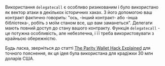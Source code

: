 Використання `delegatecall` є особливо ризикованим і було використано як вектор атаки в декількох історичних хаках. З його допомогою ваш контракт фактично говорить: "ось, -інший контракт- або -інша бібліотека-, робіть з моїм станом все, що вам заманеться". Делегати мають повний доступ до стану вашого контракту. Функція `delegatecall` - це потужна особливість, але небезпечна, і її треба використовувати з крайньою обережністю.

Будь ласка, зверніться до статті [The Parity Wallet Hack Explained](https://blog.openzeppelin.com/on-the-parity-wallet-multisig-hack-405a8c12e8f7) для точного пояснення, як ця ідея була використана для крадіжки 30 млн доларів США.
